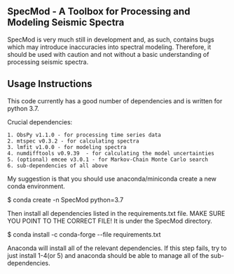 ## SpecMod - A Toolbox for Processing and Modeling Seismic Spectra

SpecMod is very much still in development and, as such, contains bugs which may introduce inaccuracies into spectral modeling. Therefore, it should be used with caution and not without a basic understanding of processing seismic spectra.

## Usage Instructions

This code currently has a good number of dependencies and is written for python 3.7.

Crucial dependencies:

    1. ObsPy v1.1.0 - for processing time series data
    2. mtspec v0.3.2 - for calculating spectra
    3. lmfit v1.0.0 - for modeling spectra
    4. numdifftools v0.9.39  - for calculating the model uncertainties
    5. (optional) emcee v3.0.1 - for Markov-Chain Monte Carlo search
    6. sub-dependencies of all above

My suggestion is that you should use anaconda/miniconda create a new conda environment.

 $ conda create -n SpecMod python=3.7

Then install all dependencies listed in the requirements.txt file.
MAKE SURE YOU POINT TO THE CORRECT FILE! It is under the SpecMod directory.

 $ conda install -c conda-forge  --file requirements.txt

Anaconda will install all of the relevant dependencies. If this step fails, try
to just install 1-4(or 5) and anaconda should be able to manage all of the sub-dependencies.
